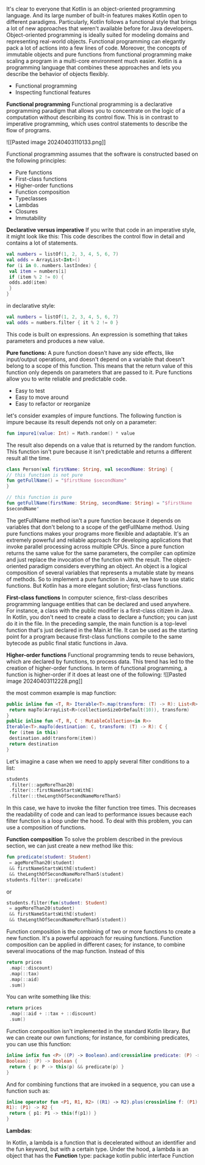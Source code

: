 
It's clear to everyone that Kotlin is an object-oriented programming language. And its large number of built-in features makes Kotlin open to different paradigms.  Particularly, Kotlin follows a functional style that brings a lot of new approaches that weren't available before for Java developers.
Object-oriented programming is ideally suited for modeling domains and representing real-world objects. Functional programming can elegantly pack a lot of actions into a few lines of code. Moreover, the concepts of immutable objects and pure functions from functional programming make scaling a program in a multi-core environment much easier.
Kotlin is a programming language that combines these approaches and lets you describe the behavior of objects flexibly.
- Functional programming
- Inspecting functional features

**Functional programming**
Functional programming is a declarative programming paradigm that allows you to concentrate on the logic of a computation without describing its control flow. This is in contrast to imperative programming, which uses control statements to describe the flow of
programs.

![[Pasted image 20240403110133.png]]


Functional programming assumes that the software is constructed based on the following principles:
- Pure functions
- First-class functions
- Higher-order functions
- Function composition
- Typeclasses
- Lambdas
- Closures
- Immutability

**Declarative versus imperative**
If you write that code in an imperative style, it might look like this:
This code describes the control flow in detail and contains a lot of statements.

```kotlin
val numbers = listOf(1, 2, 3, 4, 5, 6, 7)
val odds = ArrayList<Int>()
for (i in 0..numbers.lastIndex) {
 val item = numbers[i]
 if (item % 2 != 0) {
 odds.add(item)
 }
}
```

in declarative style:
```kotlin
val numbers = listOf(1, 2, 3, 4, 5, 6, 7)
val odds = numbers.filter { it % 2 != 0 }
```
This code is built on expressions. An expression is something that takes parameters and produces a new value.

**Pure functions:**
A pure function doesn't have any side effects, like input/output operations, and doesn't depend on a variable that doesn't belong to a scope of this function. This means that the  return value of this function only depends on parameters that are passed to it.
Pure functions allow you to write reliable and predictable
code. 
- Easy to test
- Easy to move around
- Easy to refactor or reorganize

let's consider examples of impure functions. The following function is impure because its result depends not only on a
parameter:
```kotlin
fun impure1(value: Int) = Math.random() * value
```
The result also depends on a value that is returned by the random function. This function isn't pure because it isn't predictable and returns a different result all the time.

```kotlin
class Person(val firstName: String, val secondName: String) {
// this function is not pure
fun getFullName() = "$firstName $secondName"
}

// this function is pure 
fun getFullName(firstName: String, secondName: String) = "$firstName
$secondName"


```
The getFullName method isn't a pure function because it depends on variables that don't belong to a scope of the getFullName method. 
Using pure functions makes your programs more flexible and adaptable. It's an extremely powerful and reliable approach for developing applications that invoke parallel processing across multiple CPUs. Since a pure function returns the same value for the same parameters, the compiler can optimize and just replace the invocation of the function with the result.
The object-oriented paradigm considers everything an object. An object is a logical composition of several variables that represents a mutable state by means of methods. So to implement a pure function in Java, we have to use static functions. But Kotlin has a more elegant solution; first-class functions.

**First-class functions**
In computer science, first-class describes programming language entities that can be declared and used anywhere. For instance, a class with the public modifier is a first-class citizen in Java.
In Kotlin, you don't need to create a class to declare a function; you can just do it in the file. In the preceding sample, the main function is a top-level function that's just declared in the Main.kt file. It can be used as the starting point for a program because first-class functions
compile to the same bytecode as public final static functions in Java. 

**Higher-order functions**
Functional programming tends to reuse behaviors, which are declared by functions, to process data. This trend has led to the creation of higher-order functions. In term of functional programming, a function is higher-order if it does at least one of the following:
![[Pasted image 20240403112228.png]]

the most common example is map function:
```kotlin
public inline fun <T, R> Iterable<T>.map(transform: (T) -> R): List<R> {
 return mapTo(ArrayList<R>(collectionSizeOrDefault(10)), transform)
}
public inline fun <T, R, C : MutableCollection<in R>>
Iterable<T>.mapTo(destination: C, transform: (T) -> R): C {
 for (item in this)
 destination.add(transform(item))
 return destination
}

```
Let's imagine a case when we need to apply several filter conditions to a list:
```kotlin
students
 .filter(::ageMoreThan20)
 .filter(::firstNameStartsWithE)
 .filter(::theLengthOfSecondNameMoreThan5)
```
In this case, we have to invoke the filter function tree times. This decreases the readability of code and can lead to performance issues because each filter function is a loop under the hood. To deal with this problem, you can use a composition of functions.

**Function composition**
To solve the problem described in the previous section, we can just create a new method like this:
```kotlin
fun predicate(student: Student)
 = ageMoreThan20(student)
 && firstNameStartsWithE(student)
 && theLengthOfSecondNameMoreThan5(student)
students.filter(::predicate)
```
or
```kotlin
students.filter(fun(student: Student)
 = ageMoreThan20(student)
 && firstNameStartsWithE(student)
 && theLengthOfSecondNameMoreThan5(student))
```
Function composition is the combining of two or more functions to create a new function. It's a powerful approach for reusing functions. Function composition can be applied in different cases; for instance, to combine several invocations of the map function. Instead of this
```kotlin
return prices
 .map(::discount)
 .map(::tax)
 .map(::aid)
 .sum()

```
You can write something like this:
```kotlin
return prices
 .map(::aid + ::tax + ::discount)
 .sum()
```

Function composition isn't implemented in the standard Kotlin library. But we can create our own functions; for instance, for combining predicates, you can use this function:
```kotlin
inline infix fun <P> ((P) -> Boolean).and(crossinline predicate: (P) ->
Boolean): (P) -> Boolean {
 return { p: P -> this(p) && predicate(p) }
}
```
And for combining functions that are invoked in a sequence, you can use a function such as:
```kotlin
inline operator fun <P1, R1, R2> ((R1) -> R2).plus(crossinline f: (P1) ->
R1): (P1) -> R2 {
 return { p1: P1 -> this(f(p1)) }
}
```

**Lambdas**:

In Kotlin, a lambda is a function that is decelerated without an identifier and the fun keyword, but with a certain type. Under the hood, a lambda is an object that has the **Function<out R>** type:
package kotlin
public interface Function<out R>

